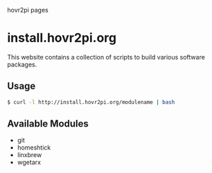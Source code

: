 hovr2pi pages


install.hovr2pi.org
=================

This website contains  a collection of scripts to build various
software packages.

Usage
------------

```bash
$ curl -l http://install.hovr2pi.org/modulename | bash
```

Available Modules
------------
* git
* homeshtick
* linxbrew
* wgetarx

